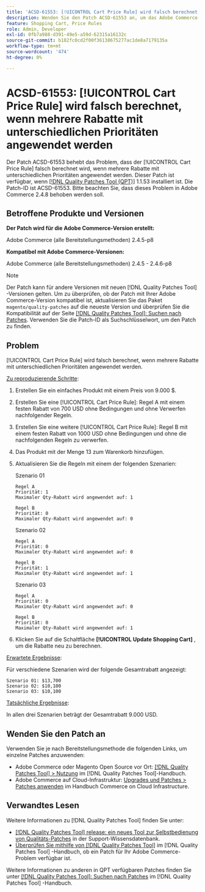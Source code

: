 ```yaml
---
title: 'ACSD-61553: [!UICONTROL Cart Price Rule] wird falsch berechnet, wenn mehrere Rabatte mit unterschiedlichen Prioritäten angewendet werden'
description: Wenden Sie den Patch ACSD-61553 an, um das Adobe Commerce-Problem zu beheben, bei dem der [!UICONTROL Cart Price Rule] falsch berechnet wird, wenn mehrere Rabatte mit unterschiedlichen Prioritäten angewendet werden.
feature: Shopping Cart, Price Rules
role: Admin, Developer
exl-id: 0fb7a988-d391-49e5-a59d-62315a16132c
source-git-commit: b182fc0cd2f00f36138675277ac1de8a7179135a
workflow-type: tm+mt
source-wordcount: '474'
ht-degree: 0%

---
```


# ACSD-61553: [!UICONTROL Cart Price Rule] wird falsch berechnet, wenn mehrere Rabatte mit unterschiedlichen Prioritäten angewendet werden

Der Patch ACSD-61553 behebt das Problem, dass der [!UICONTROL Cart Price Rule] falsch berechnet wird, wenn mehrere Rabatte mit unterschiedlichen Prioritäten angewendet werden. Dieser Patch ist verfügbar, wenn [[!DNL Quality Patches Tool (QPT)]](https://experienceleague.adobe.com/en/docs/commerce-knowledge-base/kb/announcements/commerce-announcements/magento-quality-patches-released-new-tool-to-self-serve-quality-patches) 1.1.53 installiert ist. Die Patch-ID ist ACSD-61553. Bitte beachten Sie, dass dieses Problem in Adobe Commerce 2.4.8 behoben werden soll.

## Betroffene Produkte und Versionen

**Der Patch wird für die Adobe Commerce-Version erstellt:**

Adobe Commerce (alle Bereitstellungsmethoden) 2.4.5-p8

**Kompatibel mit Adobe Commerce-Versionen:**

Adobe Commerce (alle Bereitstellungsmethoden) 2.4.5 - 2.4.6-p8

>[!NOTE]
>
>Der Patch kann für andere Versionen mit neuen [!DNL Quality Patches Tool] -Versionen gelten. Um zu überprüfen, ob der Patch mit Ihrer Adobe Commerce-Version kompatibel ist, aktualisieren Sie das Paket `magento/quality-patches` auf die neueste Version und überprüfen Sie die Kompatibilität auf der Seite [[!DNL Quality Patches Tool]: Suchen nach Patches](https://experienceleague.adobe.com/tools/commerce-quality-patches/index.html). Verwenden Sie die Patch-ID als Suchschlüsselwort, um den Patch zu finden.

## Problem

[!UICONTROL Cart Price Rule] wird falsch berechnet, wenn mehrere Rabatte mit unterschiedlichen Prioritäten angewendet werden.

<u>Zu reproduzierende Schritte</u>:

1. Erstellen Sie ein einfaches Produkt mit einem Preis von 9.000 $.
1. Erstellen Sie eine [!UICONTROL Cart Price Rule]: Regel A mit einem festen Rabatt von 700 USD ohne Bedingungen und ohne Verwerfen nachfolgender Regeln.
1. Erstellen Sie eine weitere [!UICONTROL Cart Price Rule]: Regel B mit einem festen Rabatt von 1000 USD ohne Bedingungen und ohne die nachfolgenden Regeln zu verwerfen.
1. Das Produkt mit der Menge 13 zum Warenkorb hinzufügen.
1. Aktualisieren Sie die Regeln mit einem der folgenden Szenarien:

   Szenario 01

       Regel A
       Priorität: 1
       Maximaler Qty-Rabatt wird angewendet auf: 1
       
       Regel B
       Priorität: 0
       Maximaler Qty-Rabatt wird angewendet auf: 0
   
   Szenario 02

       Regel A
       Priorität: 0
       Maximaler Qty-Rabatt wird angewendet auf: 0
       
       Regel B
       Priorität: 1
       Maximaler Qty-Rabatt wird angewendet auf: 1
   
   Szenario 03

       Regel A
       Priorität: 0
       Maximaler Qty-Rabatt wird angewendet auf: 0
       
       Regel B
       Priorität: 0
       Maximaler Qty-Rabatt wird angewendet auf: 1
   
1. Klicken Sie auf die Schaltfläche **[!UICONTROL Update Shopping Cart]** , um die Rabatte neu zu berechnen.

<u>Erwartete Ergebnisse</u>:

Für verschiedene Szenarien wird der folgende Gesamtrabatt angezeigt:

    Szenario 01: $13,700
    Szenario 02: $10,100
    Szenario 03: $10,100

<u>Tatsächliche Ergebnisse</u>:

In allen drei Szenarien beträgt der Gesamtrabatt 9.000 USD.

## Wenden Sie den Patch an

Verwenden Sie je nach Bereitstellungsmethode die folgenden Links, um einzelne Patches anzuwenden:

* Adobe Commerce oder Magento Open Source vor Ort: [[!DNL Quality Patches Tool] > Nutzung](/help/tools/quality-patches-tool/usage.md) im [!DNL Quality Patches Tool]-Handbuch.
* Adobe Commerce auf Cloud-Infrastruktur: [Upgrades und Patches > Patches anwenden](https://experienceleague.adobe.com/docs/commerce-cloud-service/user-guide/develop/upgrade/apply-patches.html) im Handbuch Commerce on Cloud Infrastructure.

## Verwandtes Lesen

Weitere Informationen zu [!DNL Quality Patches Tool] finden Sie unter:

* [[!DNL Quality Patches Tool] release: ein neues Tool zur Selbstbedienung von Qualitäts-Patches](https://experienceleague.adobe.com/en/docs/commerce-knowledge-base/kb/announcements/commerce-announcements/magento-quality-patches-released-new-tool-to-self-serve-quality-patches) in der Support-Wissensdatenbank.
* [Überprüfen Sie mithilfe von  [!DNL Quality Patches Tool]](/help/tools/quality-patches-tool/patches-available-in-qpt/check-patch-for-magento-issue-with-magento-quality-patches.md) im [!DNL Quality Patches Tool] -Handbuch, ob ein Patch für Ihr Adobe Commerce-Problem verfügbar ist.

Weitere Informationen zu anderen in QPT verfügbaren Patches finden Sie unter [[!DNL Quality Patches Tool]: Suchen nach Patches](https://experienceleague.adobe.com/tools/commerce-quality-patches/index.html) im [!DNL Quality Patches Tool] -Handbuch.
